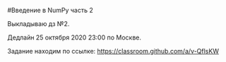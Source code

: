 #Введение в NumPy часть 2

Выкладываю дз №2.

Дедлайн 25 октября 2020 23:00 по Москве.

Задание находим по ссылке: https://classroom.github.com/a/v-QflsKW
